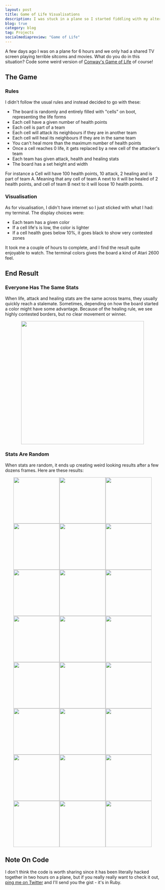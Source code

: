 ```yaml
---
layout: post
title: Game of Life Visualisations
description: I was stuck in a plane so I started fiddling with my alternative version of Conway's Game of Life. I kind of liked the way the board looked after a while, so I decided to share.
blog: true
category: blog
tag: Projects
socialmediapreview: "Game of Life"
---
```


A few days ago I was on a plane for 6 hours and we only had a shared TV screen playing terrible sitcoms and movies. What do you do in this situation? Code some weird version of [Conway's Game of Life][1] of course!

## The Game

### Rules

I didn't follow the usual rules and instead decided to go with these:

- The board is randomly and entirely filled with "cells" on boot, representing the life forms
- Each cell have a given number of health points
- Each cell is part of a team
- Each cell will attack its neighbours if they are in another team
- Each cell will heal its neighbours if they are in the same team
- You can't heal more than the maximum number of health points
- Once a cell reaches 0 life, it gets replaced by a new cell of the attacker's team
- Each team has given attack, health and healing stats
- The board has a set height and width

For instance a Cell will have 100 health points, 10 attack, 2 healing and is part of team A. Meaning that any cell of team A next to it will be healed of 2 health points, and cell of team B next to it will loose 10 health points.

### Visualisation

As for visualisation, I didn't have internet so I just sticked with what I had: my terminal. The display choices were:

- Each team has a given color
- If a cell life's is low, the color is lighter
- If a cell health goes below 10%, it goes black to show very contested zones

It took me a couple of hours to complete, and I find the result quite enjoyable to watch. The terminal colors gives the board a kind of Atari 2600 feel.

## End Result

### Everyone Has The Same Stats

When life, attack and healing stats are the same across teams, they usually quickly reach a stalemate. Sometimes, depending on how the board started a color might have some advantage. Because of the healing rule, we see highly contested borders, but no clear movement or winner.

<div class="image-wrapper" style="text-align: center"><img src="/assets/misc/life/life_game.gif" style="width: 400px;"/></div>

### Stats Are Random

When stats are random, it ends up creating weird looking results after a few dozens frames. Here are these results:

<div class="image-wrapper" style="text-align: center"><img src="/assets/misc/life/1.jpg" style="width: 150px;"/><img src="/assets/misc/life/2.jpg" style="width: 150px;"/><img src="/assets/misc/life/3.jpg" style="width: 150px;"/><img src="/assets/misc/life/4.jpg" style="width: 150px;"/><img src="/assets/misc/life/5.jpg" style="width: 150px;"/><img src="/assets/misc/life/6.jpg" style="width: 150px;"/><img src="/assets/misc/life/7.jpg" style="width: 150px;"/><img src="/assets/misc/life/8.jpg" style="width: 150px;"/><img src="/assets/misc/life/9.jpg" style="width: 150px;"/><img src="/assets/misc/life/10.jpg" style="width: 150px;"/><img src="/assets/misc/life/11.jpg" style="width: 150px;"/><img src="/assets/misc/life/12.jpg" style="width: 150px;"/><img src="/assets/misc/life/13.jpg" style="width: 150px;"/><img src="/assets/misc/life/14.jpg" style="width: 150px;"/><img src="/assets/misc/life/15.jpg" style="width: 150px;"/><img src="/assets/misc/life/16.jpg" style="width: 150px;"/><img src="/assets/misc/life/17.jpg" style="width: 150px;"/><img src="/assets/misc/life/18.jpg" style="width: 150px;"/><img src="/assets/misc/life/19.jpg" style="width: 150px;"/><img src="/assets/misc/life/20.jpg" style="width: 150px;"/><img src="/assets/misc/life/21.jpg" style="width: 150px;"/><img src="/assets/misc/life/22.jpg" style="width: 150px;"/><img src="/assets/misc/life/23.jpg" style="width: 150px;"/><img src="/assets/misc/life/24.jpg" style="width: 150px;"/></div>

## Note On Code

I don't think the code is worth sharing since it has been literally hacked together in two hours on a plane, but if you really really want to check it out, [ping me on Twitter][2] and I'll send you the gist - it's in Ruby.

[1]:	https://en.wikipedia.org/wiki/Conway's_Game_of_Life
[2]:	https://twitter.com/marcgg
